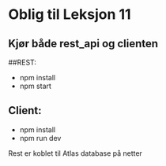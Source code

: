 # Oblig til Leksjon 11

## Kjør både rest_api og clienten

##REST:
- npm install
- npm start

## Client:
- npm install
- npm run dev

 Rest er koblet til Atlas database på netter